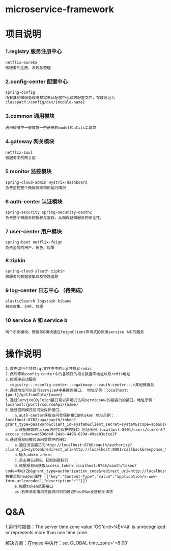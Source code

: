 # microservice-framework
项目说明
===
### 1.registry 服务注册中心 
    netflix-eureka
    微服务的注册、发现与管理
### 2.config-center 配置中心 
    spring-config
    所有其他微服务模块都需要从配置中心读取配置文件，存放地址为classpath:/config/dev/{module-name}
### 3.common 通用模块 
    通用模块中一般放置一些通用的model和utils工具类
### 4.gateway 网关模块 
    netflix-zuul
    微服务中的网关层
### 5 monitor 监控模块 
    spring-cloud-admin Hystrix-dashboard
    负责监控整个微服务架构的运行情况
### 6 auth-center 认证模块 
    spring-security spring-security-oauth2
    负责整个微服务的授权与鉴权，从而保证微服务的安全性。
### 7 user-center 用户模块 
    spring-boot netflix-feign
    负责全局的用户、角色、权限
### 8 zipkin  
    spring-cloud-sleuth zipkin
    微服务的数据收集以及链路追踪
### 9 log-center 日志中心 （待完成）
    elasticSearch logstash kibana
    日志收集、分析、处理

### 10 service A 和 service b
    两个示例模块。微服务B模块通过feignClient声明式的调用service A中的服务

操作说明
===
    1.首先运行个项目sql文件夹中的sql并启动redis
    2.然后修改config-center中的各项目的相关数据库地址以及redis地址
    3.按顺序启动服务
      registry--->config-center--->gateway--->auth-center--->其他微服务
    4.通过地址可以访问serviceA中暴露的接口。 地址示例：localhost:{port}/getJsonData/{name}
    5.通过ServiceB的Feign接口可以声明式访问serviceA中的暴露的的接口。地址示例：locahost:{port}/courseApi/{name}
    6.通过密码模式访问受保护接口。
        a.auth-center获取访问受保护接口的token 地址示例：localhost:8762/uaa/oauth/token?grant_type=password&client_id=system&client_secret=system&scope=app&username=admin&password=admin
        b.根据获取的token访问受保护的接口 地址示例:localhost:8001/users/current?access_token=ad630d4d-24ab-4496-8294-49ae03e1ce2f
    8.通过授权码模式访问受保护的接口
        a.通过浏览器访问http://localhost:8766/oauth/authorize?client_id=system&redirect_uri=http://localhost:9001/callback&response_type=code&scope=app
        b.输入admin admin
        c.点击确认授权，获取到授权码
        d.根据授权码获取access_token:localhost:8766/oauth/token?code=MXqYZb&grant_type=authorization_code&redirect_uri=http://localhost:9001/callback&scope=app(注意要添加header属性 [{"key":"Content-Type","value":"application/x-www-form-urlencoded","description":""}])
        e.根据token范围接口
        ps:若未说明由浏览器访问则均通过PostMan发送相关请求
 
 Q&A
 ===
1.运行时报错：The server time zone value 'ÖÐ¹ú±ê×¼Ê±¼ä' is unrecognized or represents more than one time zone

解决方案：在mysql中执行：set GLOBAL time_zone='+8:00'
